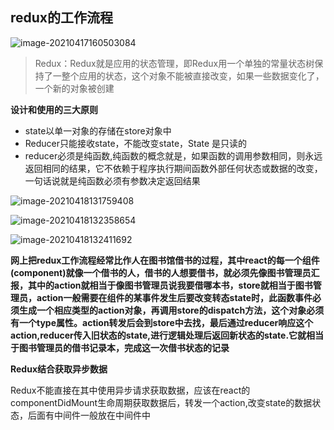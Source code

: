 ## redux的工作流程

![image-20210417160503084](C:\Users\47302\AppData\Roaming\Typora\typora-user-images\image-20210417160503084.png)

> Redux：Redux就是应用的状态管理，即Redux用一个单独的常量状态树保持了一整个应用的状态，这个对象不能被直接改变，如果一些数据变化了，一个新的对象被创建

**设计和使用的三大原则**

- state以单一对象的存储在store对象中
- Reducer只能接收state，不能改变state，State 是只读的
- reducer必须是纯函数,纯函数的概念就是，如果函数的调用参数相同，则永远返回相同的结果，它不依赖于程序执行期间函数外部任何状态或数据的改变，一句话说就是纯函数必须有参数决定返回结果



![image-20210418131759408](C:\Users\47302\AppData\Roaming\Typora\typora-user-images\image-20210418131759408.png)



![image-20210418132358654](C:\Users\47302\AppData\Roaming\Typora\typora-user-images\image-20210418132358654.png)

![image-20210418132411692](C:\Users\47302\AppData\Roaming\Typora\typora-user-images\image-20210418132411692.png)





**网上把redux工作流程经常比作人在图书馆借书的过程，其中react的每一个组件(component)就像一个借书的人，借书的人想要借书，就必须先像图书管理员汇报，其中的action就相当于像图书管理员说我要借哪本书，store就相当于图书管理员，action一般需要在组件的某事件发生后要改变转态state时，此函数事件必须生成一个相应类型的action对象，再调用store的dispatch方法，这个对象必须有一个type属性。action转发后会到store中去找，最后通过reducer响应这个action,reducer传入旧状态的state,进行逻辑处理后返回新状态的state.它就相当于图书管理员的借书记录本，完成这一次借书状态的记录**





**Redux结合获取异步数据**

Redux不能直接在其中使用异步请求获取数据，应该在react的componentDidMount生命周期获取数据后，转发一个action,改变state的数据状态，后面有中间件一般放在中间件中









